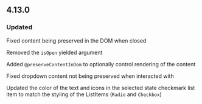 ## 4.13.0

### Updated

Fixed content being preserved in the DOM when closed

Removed the `isOpen` yielded argument

Added `@preserveContentInDom` to optionally control rendering of the content

Fixed dropdown content not being preserved when interacted with

Updated the color of the text and icons in the selected state checkmark list item to match the styling of the ListItems (`Radio` and `Checkbox`)
